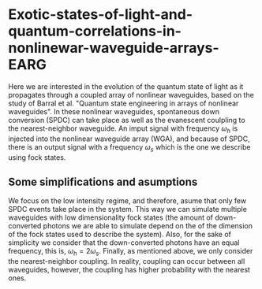 

# Exotic-states-of-light-and-quantum-correlations-in-nonlinewar-waveguide-arrays-EARG
Here we are interested in the evolution of the quantum state of light as it propagates through a coupled array of nonlinear waveguides, based on the study of Barral et al. "Quantum state engineering in arrays of nonlinear waveguides".
In these nonlinear waveguides, spontaneous down conversion (SPDC) can take place as well as the evanescent coulpling to the nearest-neighbor waveguide.
An imput signal with frequency $\omega_h$ is injected into the nonlinear waveguide array (WGA), and because of SPDC, there is an output signal with a frequency $\omega_s$ which is the one we describe using fock states. 

## Some simplifications and asumptions

We focus on the low intensity regime, and therefore, asume that only few SPDC events take place in the system.
This way we can simulate multiple waveguides with low dimensionality fock states (the amount of down-converted photons we are able to simulate depend on the of the dimension of the fock states used to describe the system).
Also, for the sake of simplicity we consider that the down-converted photons have an equal frequency, this is, $\omega_h = 2\omega_s$.
Finally, as mentioned above, we only consider the nearest-neighbor coupling. In reality, coupling can occur between all waveguides, however, the coupling has higher probability with the nearest ones.
